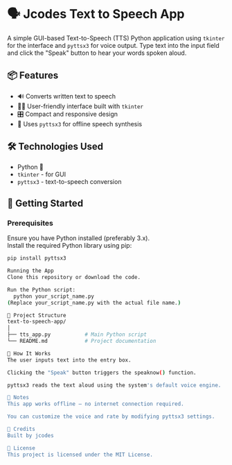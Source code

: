 # 🗣️ Jcodes Text to Speech App

A simple GUI-based Text-to-Speech (TTS) Python application using `tkinter` for the interface and `pyttsx3` for voice output. Type text into the input field and click the "Speak" button to hear your words spoken aloud.

## 📦 Features

- 🔊 Converts written text to speech
- 🧑‍💻 User-friendly interface built with `tkinter`
- 🎛️ Compact and responsive design
- 🎤 Uses `pyttsx3` for offline speech synthesis

## 🛠️ Technologies Used

- Python 🐍
- `tkinter` - for GUI
- `pyttsx3` - text-to-speech conversion

## 🚀 Getting Started

### Prerequisites

Ensure you have Python installed (preferably 3.x).  
Install the required Python library using pip:

```bash
pip install pyttsx3

Running the App
Clone this repository or download the code.

Run the Python script:
  python your_script_name.py
(Replace your_script_name.py with the actual file name.)

📁 Project Structure
text-to-speech-app/
│
├── tts_app.py           # Main Python script
└── README.md            # Project documentation

🤖 How It Works
The user inputs text into the entry box.

Clicking the "Speak" button triggers the speaknow() function.

pyttsx3 reads the text aloud using the system's default voice engine.

📌 Notes
This app works offline — no internet connection required.

You can customize the voice and rate by modifying pyttsx3 settings.

🙌 Credits
Built by jcodes

📝 License
This project is licensed under the MIT License.
